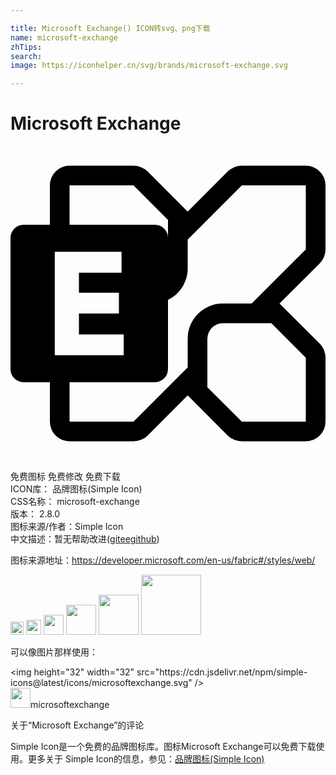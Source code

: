 ```yaml
---

title: Microsoft Exchange() ICON转svg、png下载
name: microsoft-exchange
zhTips: 
search: 
image: https://iconhelper.cn/svg/brands/microsoft-exchange.svg

---
```


# Microsoft Exchange  <small style="font-size: 60%;font-weight: 100"></small>

<div id="svg" class="svg-wrap">
<svg role="img" viewBox="0 0 24 24" xmlns="http://www.w3.org/2000/svg"><title>Microsoft Exchange icon</title><path d="M24 7.875q0 .293-.117.58t-.317.486L20.496 12l3.07 3.059q.2.199.317.486.117.287.117.58V21q0 .316-.117.586-.117.27-.322.475-.206.205-.475.322-.27.117-.586.117h-4.875q-.293 0-.58-.117t-.486-.317l-3.059-3.07-3.059 3.07q-.199.2-.486.317-.287.117-.58.117H4.5q-.316 0-.586-.117-.27-.117-.475-.322-.205-.206-.322-.475Q3 21.316 3 21v-3H.996q-.41 0-.703-.293T0 17.004V6.996q0-.41.293-.703T.996 6H3V3q0-.316.117-.586.117-.27.322-.475.206-.205.475-.322.27-.117.586-.117h4.875q.293 0 .58.117t.486.317l3.059 3.07 3.059-3.07q.199-.2.486-.317.287-.117.58-.117H22.5q.316 0 .586.117.27.117.475.322.205.206.322.475Q24 2.684 24 3zM4.5 3v3h6.504q.41 0 .703.293t.293.703V5.625L9.375 3zM3.375 15.938h5.25v-1.583h-3.41v-1.593h3.047V11.18H5.215V9.656H8.46V8.062H3.375zm19.125.187L19.875 13.5h-3.691q-.247 0-.463.094-.217.094-.375.252-.159.158-.252.375-.094.216-.094.463v3.691L17.625 21H22.5zm0-8.25V3h-4.875L13.5 7.125v2.191q0 .774-.404 1.424-.405.65-1.096.99v5.274q0 .41-.293.703t-.703.293H4.5v3h4.875l4.125-4.125v-2.191q0-.563.21-1.05.212-.486.575-.849t.85-.574Q15.62 12 16.184 12h2.191Z"/></svg>
</div>
<detail full-name='microsoft-exchange'></detail>

<div class="detail-page">
<p>
<span><span class="badge-success badge">免费图标</span> <span class="badge-success badge">免费修改</span>  <span class="badge-success badge">免费下载</span> </span>
<br/>
<span>
ICON库：
<span class="badge-secondary badge">品牌图标(Simple Icon)</span> 
</span>
<br/>
<span>
CSS名称：
<span class="badge-secondary badge">microsoft-exchange</span> 
</span>

<br/>
<span>
版本：
<span class="badge-secondary badge">2.8.0</span> 
</span>
<br/>
<span>图标来源/作者：<span class="badge-light badge">Simple Icon</span></span> 
<br/>
<span class="zh-detail">中文描述：暂无<span class="help-link"><span>帮助改进</span>(<a href="https://gitee.com/liuwave/icon-helper/edit/master/json/brands/microsoft-exchange.json" target="_blank" rel="noopener noreferrer">gitee</a><a href="https://github.com/liuwave/icon-helper/edit/master/json/brands/microsoft-exchange.json" target="_blank" rel="noopener noreferrer">github</a></span>)</span><br/>
</p>
</div><div class="description description alert alert-light"><p>图标来源地址：<a href="https://developer.microsoft.com/en-us/fabric#/styles/web/" target="_blank" rel="noopener noreferrer">https://developer.microsoft.com/en-us/fabric#/styles/web/</a></p></div>
<div class="alert alert-dark">
<img height="21" width="21" src="https://cdn.jsdelivr.net/npm/simple-icons@latest/icons/microsoftexchange.svg" />
<img height="24" width="24" src="https://cdn.jsdelivr.net/npm/simple-icons@latest/icons/microsoftexchange.svg" />
<img height="32" width="32" src="https://cdn.jsdelivr.net/npm/simple-icons@latest/icons/microsoftexchange.svg" />
<img height="48" width="48" src="https://cdn.jsdelivr.net/npm/simple-icons@latest/icons/microsoftexchange.svg" />
<img height="64" width="64" src="https://cdn.jsdelivr.net/npm/simple-icons@latest/icons/microsoftexchange.svg" />
<img height="96" width="96" src="https://cdn.jsdelivr.net/npm/simple-icons@latest/icons/microsoftexchange.svg" />

</div>
<div>
  <p>可以像图片那样使用：    
  </p>
  <div class="alert alert-primary" style="font-size: 14px">
    &lt;img height="32" width="32" src="https://cdn.jsdelivr.net/npm/simple-icons@latest/icons/microsoftexchange.svg" /&gt;
    <copy-btn content='<img height="32" width="32" src="https://cdn.jsdelivr.net/npm/simple-icons@latest/icons/microsoftexchange.svg" />'></copy-btn>
  </div>
  <div class="alert alert-secondary">
    <img height="32" width="32" src="https://cdn.jsdelivr.net/npm/simple-icons@latest/icons/microsoftexchange.svg" />microsoftexchange
    <copy-btn content="microsoftexchange" btn-title="复制图标名称"></copy-btn>
  </div>
</div>

<Vssue title="关于“Microsoft Exchange”的评论" >关于“Microsoft Exchange”的评论</Vssue>


<div><p>Simple Icon是一个免费的品牌图标库。图标Microsoft Exchange可以免费下载使用。更多关于  Simple Icon的信息，参见：<a target="_blank" href="https://iconhelper.cn/brands.html">品牌图标(Simple Icon)</a>
</p></div>
